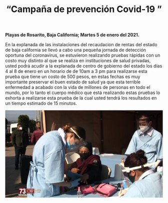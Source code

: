 ﻿---
layout: blog
title: “Campaña de prevención Covid-19 ”
Date: 2021-01-05
categories: playas de rosarito
permalink: /:categories/:title:output_ext
image: /img/cnr/2021-01-05-campana-de-prevencion.PNG
alt: “ “
autor:
---


**Playas de Rosarito, Baja California; Martes 5 de enero del 2021.** 


En la explanada de las instalaciones del recaudacion de rentas del estado de baja california se llevó a cabo una pequeña jornada de detección oportuna del coronavirus, se estuvieron realizando pruebas rápidas con un costo muy distinto al que se realiza en instituciones de salud privadas, usted podrá acudir a la explanada de centro de gobierno del estado los días 4 al 8 de enero en un horario de de 10am a 3 pm para realizarse esta prueba que tiene un costo de 500 pesos, en estas fechas es muy importante preservar el buen estado de salud ya que esta terrible enfermedad a acabado con la vida de millones de personas en todo el mundo, por lo tanto el cuerpo médico que está realizando estas pruebas lo exhorta a realizarse esta prueba de la cual usted tendrá los resultados en un tiempo estimado de 15 minutos.

<div id="carouselExampleSlidesOnly" class="carousel slide" data-ride="carousel">
  <div class="carousel-inner">
    <div class="carousel-item active">
       <img class="d-block w-100" src="/img/cnr/2021-01-05-campana-de-prevencion.PNG" loading="lazy"  alt="">
    </div>
  </div>
</div>